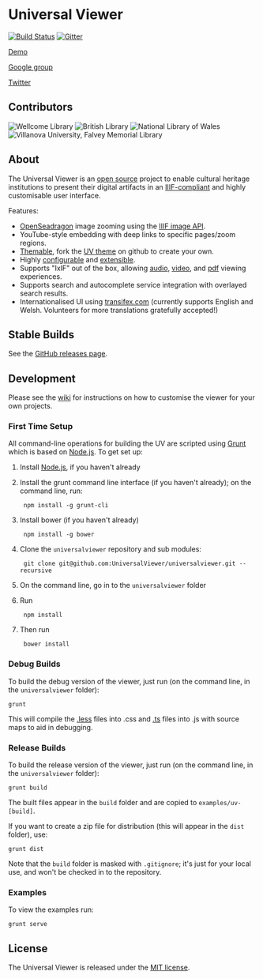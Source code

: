 # Universal Viewer

[![Build Status](https://travis-ci.org/UniversalViewer/universalviewer.svg?branch=master)](https://travis-ci.org/UniversalViewer/universalviewer) [![Gitter](https://badges.gitter.im/Join%20Chat.svg)](https://gitter.im/UniversalViewer/universalviewer?utm_source=badge&utm_medium=badge&utm_campaign=pr-badge&utm_content=badge)

[Demo](http://universalviewer.azurewebsites.net/)

[Google group](https://groups.google.com/forum/#!forum/universalviewer)

[Twitter](https://twitter.com/universalviewer)

## Contributors

![Wellcome Library](https://raw.githubusercontent.com/UniversalViewer/universalviewer/master/assets/wellcome_logo.png "Wellcome Library")
![British Library](https://raw.githubusercontent.com/UniversalViewer/universalviewer/master/assets/bl_logo.png "British Library")
![National Library of Wales](https://raw.githubusercontent.com/UniversalViewer/universalviewer/master/assets/nlw_logo.png "National Library of Wales")
![Villanova University, Falvey Memorial Library](https://raw.githubusercontent.com/UniversalViewer/universalviewer/master/assets/vufalvey_logo.png "Villanova University, Falvey Memorial Library")

## About

The Universal Viewer is an [open source](https://github.com/UniversalViewer/universalviewer/blob/master/LICENSE.txt) project to enable cultural heritage institutions to present their digital artifacts in an [IIIF-compliant](http://iiif.io/) and highly customisable user interface. 

Features:

- [OpenSeadragon](https://openseadragon.github.io/) image zooming using the [IIIF image API](http://iiif.io/api/image/2.0/).
- YouTube-style embedding with deep links to specific pages/zoom regions.
- [Themable](https://stackedit.io/viewer#!provider=gist&gistId=5411c4576c2ec7387bba&filename=uv-theming-tutorial.md), fork the [UV theme](https://github.com/UniversalViewer/uv-en-GB-theme) on github to create your own.
- Highly [configurable](https://github.com/UniversalViewer/universalviewer/wiki/Configuration) and [extensible](https://stackedit.io/viewer#!provider=gist&gistId=f2067315480bcd385630&filename=uv-extensions-tutorial.md).
- Supports "IxIF" out of the box, allowing [audio](http://universalviewer.azurewebsites.net/?manifest=http://wellcomelibrary.org/iiif/b17307922/manifest), [video](http://universalviewer.azurewebsites.net/?manifest=http://wellcomelibrary.org/iiif/b16659090/manifest), and [pdf](http://universalviewer.azurewebsites.net/?manifest=http://wellcomelibrary.org/iiif/b17502792/manifest) viewing experiences.
- Supports search and autocomplete service integration with overlayed search results.
- Internationalised UI using [transifex.com](https://www.transifex.com/) (currently supports English and Welsh. Volunteers for more translations gratefully accepted!)

## Stable Builds

See the [GitHub releases page](https://github.com/UniversalViewer/UniversalViewer/releases).

## Development

Please see the [wiki](https://github.com/UniversalViewer/UniversalViewer/wiki) for instructions on how to customise the viewer for your own projects.

### First Time Setup

All command-line operations for building the UV are scripted using [Grunt](http://gruntjs.com/) which is based on [Node.js](http://nodejs.org/). To get set up:

1. Install [Node.js](http://nodejs.org), if you haven't already

1. Install the grunt command line interface (if you haven't already); on the command line, run:

	    npm install -g grunt-cli

1. Install bower (if you haven't already)

        npm install -g bower

1. Clone the `universalviewer` repository and sub modules:

	    git clone git@github.com:UniversalViewer/universalviewer.git --recursive

1. On the command line, go in to the `universalviewer` folder

1. Run

        npm install

1. Then run

        bower install


### Debug Builds

To build the debug version of the viewer, just run (on the command line, in the `universalviewer` folder):

	grunt

This will compile the [.less](http://lesscss.org) files into .css and [.ts](http://typescriptlang.org) files into .js with source maps to aid in debugging.

### Release Builds

To build the release version of the viewer, just run (on the command line, in the `universalviewer` folder):

	grunt build

The built files appear in the `build` folder and are copied to `examples/uv-[build]`.

If you want to create a zip file for distribution (this will appear in the `dist` folder), use:

	grunt dist

Note that the `build` folder is masked with `.gitignore`; it's just for your local use, and won't be checked in to the repository.

### Examples

To view the examples run:

    grunt serve

## License

The Universal Viewer is released under the [MIT license](https://github.com/UniversalViewer/universalviewer/blob/master/LICENSE.txt).